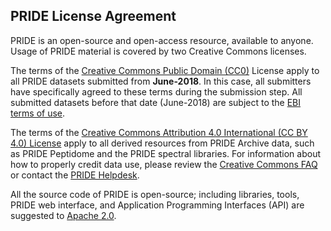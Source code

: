## PRIDE License Agreement

PRIDE is an open-source and open-access resource, available to anyone. Usage of PRIDE material is covered by two Creative Commons licenses.

The terms of the [Creative Commons Public Domain (CC0)](https://creativecommons.org/share-your-work/public-domain/cc0/) License apply to all PRIDE datasets submitted from **June-2018**. In this case, all submitters have specifically agreed to these terms during the submission step. All submitted datasets before that date (June-2018) are subject to the [EBI terms of use](https://www.ebi.ac.uk/about/terms-of-use/). 

The terms of the [Creative Commons Attribution 4.0 International (CC BY 4.0) License](https://creativecommons.org/licenses/by/4.0/) apply to all derived resources from PRIDE Archive data, such as PRIDE Peptidome and the PRIDE spectral libraries. For information about how to properly credit data use, please review the [Creative Commons FAQ](https://creativecommons.org/faq/) or contact the [PRIDE Helpdesk](mailto:pride-support@ebi.ac.uk).

All the source code of PRIDE is open-source; including libraries, tools, PRIDE web interface, and Application Programming Interfaces (API) are suggested to [Apache 2.0](https://www.apache.org/licenses/LICENSE-2.0).